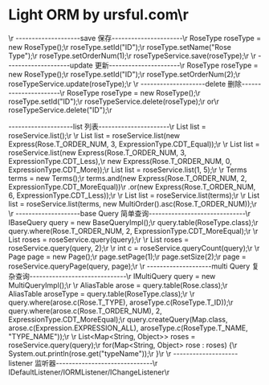 # Light ORM by ursful.com\r
\r
--------------------save 保存----------------------\r
 RoseType roseType = new RoseType();\r
 roseType.setId("ID");\r
 roseType.setName("Rose Type");\r
 roseType.setOrderNum(1);\r
 roseTypeService.save(roseType);\r
\r
--------------------update 更新----------------------\r
 RoseType roseType = new RoseType();\r
 roseType.setId("ID");\r
 roseType.setOrderNum(2);\r
 roseTypeService.update(roseType);\r
\r
--------------------delete 删除----------------------\r
 RoseType roseType = new RoseType();\r
 roseType.setId("ID");\r
 roseTypeService.delete(roseType);\r
 or\r
 roseTypeService.delete("ID");\r

--------------------list 列表----------------------\r
 List<Rose> list = roseService.list();\r
\r
 List<Rose> list = roseService.list(new Express(Rose.T_ORDER_NUM, 3, ExpressionType.CDT_Equal));\r
\r
 List<Rose> list = roseService.list(new Express(Rose.T_ORDER_NUM, 3, ExpressionType.CDT_Less),\r
                new Express(Rose.T_ORDER_NUM, 0, ExpressionType.CDT_More));\r
 List<Rose> list = roseService.list(1, 5);\r
\r
 Terms terms = new Terms();\r
 terms.and(new Express(Rose.T_ORDER_NUM, 2, ExpressionType.CDT_MoreEqual))\r
      .or(new Express(Rose.T_ORDER_NUM, 6, ExpressionType.CDT_Less));\r
\r
 List<Rose> list = roseService.list(terms);\r
\r
 List<Rose> list = roseService.list(terms, new MultiOrder().asc(Rose.T_ORDER_NUM));\r
\r
--------------------base Query 简单查询------------------------------\r
 IBaseQuery query = new BaseQueryImpl();\r
 query.table(RoseType.class);\r
 query.where(Rose.T_ORDER_NUM, 2, ExpressionType.CDT_MoreEqual);\r
\r
 List<Rose> roses = roseService.query(query);\r
\r
 List<Rose> roses = roseService.query(query, 2);\r
\r
  int c = roseService.queryCount(query);\r
\r
  Page page = new Page();\r
  page.setPage(1);\r
  page.setSize(2);\r
  page = roseService.queryPage(query, page);\r
\r
--------------------multi Query 复杂查询------------------------------\r
  IMultiQuery query = new MultiQueryImpl();\r
\r
  AliasTable arose = query.table(Rose.class);\r
  AliasTable aroseType = query.table(RoseType.class);\r
\r
  query.where(arose.c(Rose.T_TYPE), aroseType.c(RoseType.T_ID));\r
  query.where(arose.c(Rose.T_ORDER_NUM), 2, ExpressionType.CDT_MoreEqual);\r
  query.createQuery(Map.class, arose.c(Expression.EXPRESSION_ALL), aroseType.c(RoseType.T_NAME, "TYPE_NAME"));\r
\r
  List<Map<String, Object>> roses = roseService.query(query);\r
  for(Map<String, Object> rose : roses) {\r
      System.out.println(rose.get("typeName"));\r
  }\r
\r
--------------------listener 监听器------------------------------\r
 IDefaultListener/IORMListener/IChangeListener\r
